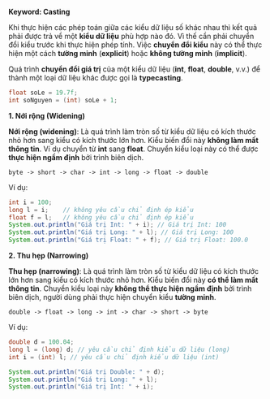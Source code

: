 **Keyword: Casting**

Khi thực hiện các phép toán giữa các kiểu dữ liệu số khác nhau thì kết quả phải được trả về một **kiểu dữ liệu** phù hợp nào đó. Vì thế cần phải chuyển đổi kiểu trước khi thực hiện phép tính. Việc **chuyển đổi kiểu** này có thể thực hiện một cách **tường minh** (**explicit**) hoặc **không tường minh** (**implicit**).

Quá trình **chuyển đổi giá trị** của một kiểu dữ liệu (**int**, **float**, **double**, v.v.) để thành một loại dữ liệu khác được gọi là **typecasting**.

```java
float soLe = 19.7f;
int soNguyen = (int) soLe + 1;
```

**1. Nới rộng (Widening)**

**Nới rộng (widening)**: Là quá trình làm tròn số từ kiểu dữ liệu có kích thước nhỏ hơn sang kiểu có kích thước lớn hơn. Kiểu biến đổi này **không làm mất thông tin**. Ví dụ chuyển từ **int** sang **float**. Chuyển kiểu loại này có thể được **thực hiện ngầm định** bởi trình biên dịch.

```
byte -> short -> char -> int -> long -> float -> double
```

Ví dụ:

```java
int i = 100;
long l = i;    // không yêu cầu chỉ định ép kiểu
float f = l;   // không yêu cầu chỉ định ép kiểu
System.out.println("Giá trị Int: " + i); // Giá trị Int: 100
System.out.println("Giá trị Long: " + l); // Giá trị Long: 100
System.out.println("Giá trị Float: " + f); // Giá trị Float: 100.0
```

**2. Thu hẹp (Narrowing)**

**Thu hẹp (narrowing)**: Là quá trình làm tròn số từ kiểu dữ liệu có kích thước lớn hơn sang kiểu có kích thước nhỏ hơn. Kiểu biến đổi này **có thể làm mất thông tin**. Chuyển kiểu loại này **không thể thực hiện ngầm định** bởi trình biên dịch, người dùng phải thực hiện chuyển kiểu **tường minh**.

```
double -> float -> long -> int -> char -> short -> byte
```

Ví dụ:

```java
double d = 100.04;
long l = (long) d; // yêu cầu chỉ định kiểu dữ liệu (long)
int i = (int) l; // yêu cầu chỉ định kiểu dữ liệu (int)

System.out.println("Giá trị Double: " + d);
System.out.println("Giá trị Long: " + l);
System.out.println("Giá trị Int: " + i);
```
